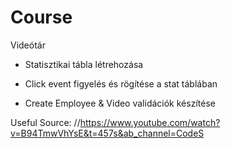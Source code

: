 # Course
Videótár

- Statisztikai tábla létrehozása

- Click event figyelés és rögítése a stat táblában

- Create Employee & Video validációk készítése 


Useful Source:
    //https://www.youtube.com/watch?v=B94TmwVhYsE&t=457s&ab_channel=CodeS

